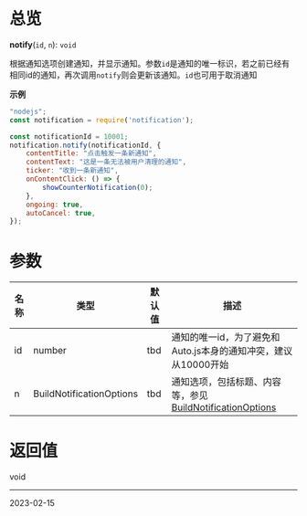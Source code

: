 # 总览

**notify**(`id`, `n`): `void`

根据通知选项创建通知，并显示通知。参数`id`是通知的唯一标识，若之前已经有相同id的通知，再次调用`notify`则会更新该通知。`id`也可用于取消通知

**示例**

```javascript
"nodejs";
const notification = require('notification');

const notificationId = 10001;
notification.notify(notificationId, {
    contentTitle: "点击触发一条新通知",
    contentText: "这是一条无法被用户清理的通知",
    ticker: "收到一条新通知",
    onContentClick: () => {
        showCounterNotification(0);
    },
    ongoing: true,
    autoCancel: true,
});
```

# 参数

| 名称 | 类型                     | 默认值 | 描述                                                           |
| ---- | ------------------------ | ------ | -------------------------------------------------------------- |
| id   | number                   | tbd    | 通知的唯一id，为了避免和Auto.js本身的通知冲突，建议从10000开始 |
| n    | BuildNotificationOptions | tbd    | 通知选项，包括标题、内容等，参见[BuildNotificationOptions](https://pro.autojs.org/docs/zh/v9/generated/interfaces/notification.BuildNotificationOptions.html)                                                               |

# 返回值

void

---
2023-02-15
